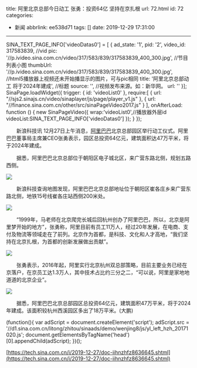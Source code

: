title: 阿里北京总部今日动工 张勇：投资64亿 坚持在京扎根
url: 72.html
id: 72
categories:
  - 新闻
abbrlink: ee538d71
tags: []
date: 2019-12-29 17:31:00
---

SINA\_TEXT\_PAGE\_INFO\['videoDatas0'\] = \[ { ad\_state: '1', pid: '2', video\_id: 317583839, //vid pic: '//p.ivideo.sina.com.cn/video/317/583/839/317583839\_400\_300.jpg', //节目列表小图 thumbUrl: '//p.ivideo.sina.com.cn/video/317/583/839/317583839\_400\_300.jpg', //html5播放器上视频还未开始播显示的图片，可与pic相同 title: '阿里北京总部动工 将于2024年建成', //标题 source: '', //视频发布来源。如：新华网。 url: '' }\]; SinaPage.loadWidget({ trigger: { id: 'videoList0' }, require:\[ { url: "//sjs2.sinajs.cn/video/sinaplayer/js/page/player\_v1.js" }, { url: "//finance.sina.com.cn/other/src/sinaPageVideo2017.js" } \], onAfterLoad: function () { new SinaPageVideo({ wrap:'videoList0',//播放器外层id videoList:SINA\_TEXT\_PAGE_INFO\['videoDatas0'\] }); } });

　　新浪科技讯 12月27日上午消息，[阿里巴巴](http://stock.finance.sina.com.cn/usstock/quotes/BABA.html)北京总部园区举行动工仪式。阿里巴巴董事局主席兼CEO张勇表示，园区总投资64亿元，建筑面积达47万平米，将于2024年建成。

　　据悉，阿里巴巴北京总部位于朝阳区电子城北区，来广营东路北侧，规划五路西侧。

![](http://n.sinaimg.cn/tech/transform/162/w550h412/20191227/7c03-imfiehq6769546.jpg)

　　新浪科技查询地图发现，阿里巴巴北京总部地址位于朝阳区崔各庄乡来广营东路北侧，地铁15号线崔各庄站西侧200米处。

![](http://n.sinaimg.cn/tech/transform/483/w550h733/20191227/1b74-imfiehq6852775.jpg)

　　“1999年，马老师在北京爬完长城后回杭州创办了阿里巴巴，所以，北京是阿里梦开始的地方”，张勇称，阿里目前有员工11万人，经过20年发展，在电商、支付及物流等领域走在了前列。北京作为首都，是科技、文化和人才高地，“我们坚持在北京扎根，为首都的创新发展做出贡献”。

![](http://n.sinaimg.cn/tech/transform/162/w550h412/20191227/6ca6-imfiehq6775551.jpg)

　　张勇表示，2016年起，阿里实行北京杭州双总部策略，目前主要业务已经在京落户，在京员工达1.3万人，其中技术占比约三分之二，“可以说，阿里是家地地道道的北京企业”。

![](http://n.sinaimg.cn/tech/transform/162/w550h412/20191227/422a-imfiehq6776602.jpg)

　　据悉，阿里巴巴北京总部园区总投资64亿元，建筑面积47万平米，将于2024年建成。该面积较杭州西溪园区多出了18万平米。(大鹏)

(function(){ var adScript = document.createElement('script'); adScript.src = '//d1.sina.com.cn/litong/zhitou/sinaads/demo/wenjing8/js/yl\_left\_hzh_20171020.js'; document.getElementsByTagName('head')\[0\].appendChild(adScript); })();

[https://tech.sina.com.cn/i/2019-12-27/doc-iihnzhfz8636645.shtml](https://tech.sina.com.cn/i/2019-12-27/doc-iihnzhfz8636645.shtml)